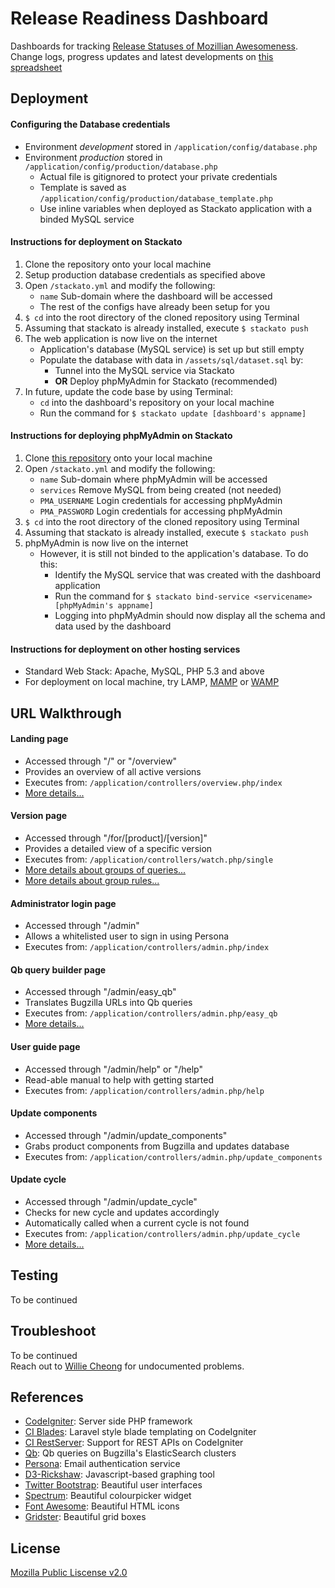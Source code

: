 # Release Readiness Dashboard
Dashboards for tracking [Release Statuses of Mozillian Awesomeness](https://release-dash.paas.allizom.org).<br>
Change logs, progress updates and latest developments on [this spreadsheet](https://docs.google.com/spreadsheet/ccc?key=0ApNDjYXWm5JndDFwLWVlM1BPR3dBdjE1ZVdfWlBwR1E&usp=sharing)


## Deployment        
#### Configuring the Database credentials
- Environment *development* stored in `/application/config/database.php`
- Environment *production* stored in `/application/config/production/database.php` 
    - Actual file is gitignored to protect your private credentials
    - Template is saved as `/application/config/production/database_template.php`
    - Use inline variables when deployed as Stackato application with a binded MySQL service

#### Instructions for deployment on Stackato
1. Clone the repository onto your local machine
2. Setup production database credentials as specified above
3. Open `/stackato.yml` and modify the following:
    - `name` Sub-domain where the dashboard will be accessed
    - The rest of the configs have already been setup for you
3. `$ cd` into the root directory of the cloned repository using Terminal
4. Assuming that stackato is already installed, execute `$ stackato push`
5. The web application is now live on the internet
    - Application's database (MySQL service) is set up but still empty
    - Populate the database with data in `/assets/sql/dataset.sql` by:
        - Tunnel into the MySQL service via Stackato
        - **OR** Deploy phpMyAdmin for Stackato (recommended)
6. In future, update the code base by using Terminal:
    - `cd` into the dashboard's repository on your local machine
    - Run the command for `$ stackato update [dashboard's appname]`

#### Instructions for deploying phpMyAdmin on Stackato
1. Clone [this repository](https://github.com/Stackato-Apps/phpmyadmin) onto your local machine
2. Open `/stackato.yml` and modify the following:
    - `name` Sub-domain where phpMyAdmin will be accessed
    - `services` Remove MySQL from being created (not needed)
    - `PMA_USERNAME` Login credentials for accessing phpMyAdmin
    - `PMA_PASSWORD` Login credentials for accessing phpMyAdmin
3. `$ cd` into the root directory of the cloned repository using Terminal
4. Assuming that stackato is already installed, execute `$ stackato push`
5. phpMyAdmin is now live on the internet
    - However, it is still not binded to the application's database. To do this:
        - Identify the MySQL service that was created with the dashboard application
        - Run the command for `$ stackato bind-service <servicename> [phpMyAdmin's appname]`
        - Logging into phpMyAdmin should now display all the schema and data used by the dashboard

#### Instructions for deployment on other hosting services
- Standard Web Stack: Apache, MySQL, PHP 5.3 and above
- For deployment on local machine, try LAMP, [MAMP](http://www.mamp.info/en/downloads/) or [WAMP](http://www.wampserver.com/en/)


## URL Walkthrough
#### Landing page
- Accessed through "/" or "/overview" 
- Provides an overview of all active versions
- Executes from: `/application/controllers/overview.php/index`
- [More details...](http://blog.williecheong.com/running-with-the-train/)

#### Version page
- Accessed through "/for/[product]/[version]"
- Provides a detailed view of a specific version
- Executes from: `/application/controllers/watch.php/single`
- [More details about groups of queries...](http://blog.williecheong.com/groups-of-queries/)
- [More details about group rules...](http://blog.williecheong.com/release-readiness-dashboardrules-for-scoring/)

#### Administrator login page
- Accessed through "/admin"
- Allows a whitelisted user to sign in using Persona
- Executes from: `/application/controllers/admin.php/index`

#### Qb query builder page
- Accessed through "/admin/easy_qb"
- Translates Bugzilla URLs into Qb queries
- Executes from: `/application/controllers/admin.php/easy_qb`
- [More details...](http://blog.williecheong.com/release-readiness-dashboardqb-query-builder/)

#### User guide page
- Accessed through "/admin/help" or "/help"
- Read-able manual to help with getting started
- Executes from: `/application/controllers/admin.php/help`

#### Update components
- Accessed through "/admin/update_components"
- Grabs product components from Bugzilla and updates database
- Executes from: `/application/controllers/admin.php/update_components`

#### Update cycle
- Accessed through "/admin/update_cycle"
- Checks for new cycle and updates accordingly
- Automatically called when a current cycle is not found
- Executes from: `/application/controllers/admin.php/update_cycle`
- [More details...](http://blog.williecheong.com/running-with-the-train/)

## Testing
To be continued


## Troubleshoot
To be continued<br>
Reach out to [Willie Cheong](http://williecheong.com) for undocumented problems.


## References
- [CodeIgniter](http://ellislab.com/codeigniter): Server side PHP framework
- [CI Blades](https://github.com/laperla/codeigniter-Blade): Laravel style blade templating on CodeIgniter
- [CI RestServer](https://github.com/philsturgeon/codeigniter-restserver): Support for REST APIs on CodeIgniter
- [Qb](https://github.com/klahnakoski/qb): Qb queries on Bugzilla's ElasticSearch clusters
- [Persona](https://developer.mozilla.org/en-US/Persona): Email authentication service
- [D3-Rickshaw](http://code.shutterstock.com/rickshaw/): Javascript-based graphing tool
- [Twitter Bootstrap](http://getbootstrap.com/getting-started/): Beautiful user interfaces
- [Spectrum](http://bgrins.github.io/spectrum/): Beautiful colourpicker widget
- [Font Awesome](http://fontawesome.io/): Beautiful HTML icons
- [Gridster](http://gridster.net/): Beautiful grid boxes


## License
[Mozilla Public Liscense v2.0](LICENSE)
